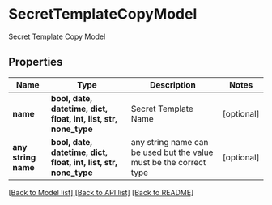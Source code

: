 # SecretTemplateCopyModel

Secret Template Copy Model

## Properties
Name | Type | Description | Notes
------------ | ------------- | ------------- | -------------
**name** | **bool, date, datetime, dict, float, int, list, str, none_type** | Secret Template Name | [optional] 
**any string name** | **bool, date, datetime, dict, float, int, list, str, none_type** | any string name can be used but the value must be the correct type | [optional]

[[Back to Model list]](../README.md#documentation-for-models) [[Back to API list]](../README.md#documentation-for-api-endpoints) [[Back to README]](../README.md)


